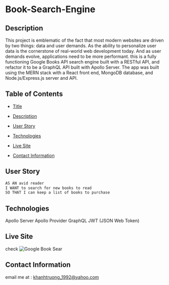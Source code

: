 # Book-Search-Engine

## Description 
This project is emblematic of the fact that most modern websites are driven by two things: data and user demands. As the ability to personalize user data is the cornerstone of real-world web development today. And as user demands evolve, applications need to be more performant. this is a fully functioning Google Books API search engine built with a RESTful API, and refactor it to be a GraphQL API built with Apollo Server. The app was built using the MERN stack with a React front end, MongoDB database, and Node.js/Express.js server and API.

## Table of Contents 
- [Title](#Title)

- [Description](#Description)

- [User Story](#UserStory)

- [Technologies](#Technologies)

- [Live Site](#LiveSite)

- [Contact Information](#ContactInformation)

## User Story

```md
AS AN avid reader
I WANT to search for new books to read
SO THAT I can keep a list of books to purchase
```

## Technologies
Apollo Server
Apollo Provider
GraphQL
JWT (JSON Web Token)
## Live Site
check
![Google Book Sear](https://user-images.githubusercontent.com/82126894/141032601-00e8cbcc-003b-4f41-a074-5c4ecff9c48f.png)

## Contact Information 
email me at : khanhtruong_1992@yahoo.com 